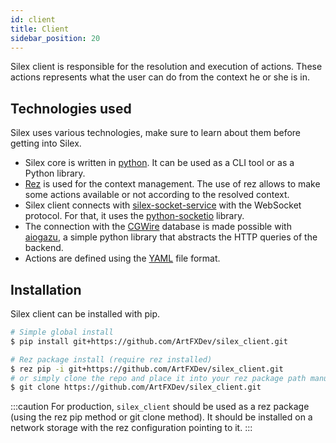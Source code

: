 ```yaml
---
id: client
title: Client
sidebar_position: 20
---
```


Silex client is responsible for the resolution and execution of actions. These actions represents what the user
can do from the context he or she is in.

## Technologies used

Silex uses various technologies, make sure to learn about them before getting into Silex.

- Silex core is written in [python](https://www.python.org/). It can be used as a CLI tool or as a Python library.
- [Rez](https://github.com/AcademySoftwareFoundation/rez) is used for the context management. The use of rez allows to make some actions available or not according to the resolved context.
- Silex client connects with [silex-socket-service](https://github.com/ArtFXDev/silex-socket-service) with the WebSocket protocol. For that, it uses the [python-socketio](https://python-socketio.readthedocs.io/en/latest/index.html) library.
- The connection with the [CGWire](https://www.cg-wire.com/) database is made possible with [aiogazu](https://github.com/ArtFXDev/aiogazu), a simple python library that abstracts the HTTP queries of the backend.
- Actions are defined using the [YAML](https://fr.wikipedia.org/wiki/YAML) file format.

## Installation

Silex client can be installed with pip.

```bash
# Simple global install
$ pip install git+https://github.com/ArtFXDev/silex_client.git

# Rez package install (require rez installed)
$ rez pip -i git+https://github.com/ArtFXDev/silex_client.git
# or simply clone the repo and place it into your rez package path manually
$ git clone https://github.com/ArtFXDev/silex_client.git
```

:::caution
For production, `silex_client` should be used as a rez package (using the rez pip method or git clone method). It should be installed on a network storage with the rez configuration pointing to it.
:::
